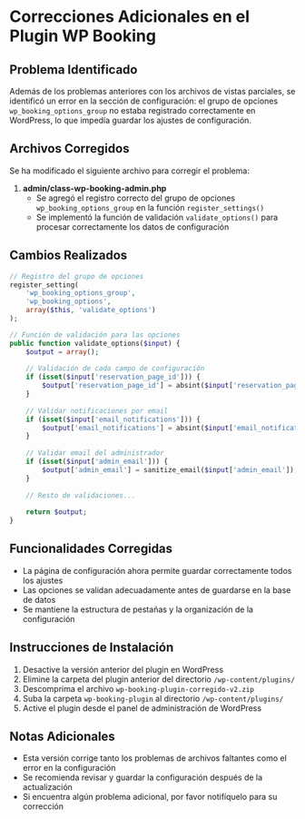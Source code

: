 # Correcciones Adicionales en el Plugin WP Booking

## Problema Identificado
Además de los problemas anteriores con los archivos de vistas parciales, se identificó un error en la sección de configuración: el grupo de opciones `wp_booking_options_group` no estaba registrado correctamente en WordPress, lo que impedía guardar los ajustes de configuración.

## Archivos Corregidos

Se ha modificado el siguiente archivo para corregir el problema:

1. **admin/class-wp-booking-admin.php**
   - Se agregó el registro correcto del grupo de opciones `wp_booking_options_group` en la función `register_settings()`
   - Se implementó la función de validación `validate_options()` para procesar correctamente los datos de configuración

## Cambios Realizados

```php
// Registro del grupo de opciones
register_setting(
    'wp_booking_options_group',
    'wp_booking_options',
    array($this, 'validate_options')
);

// Función de validación para las opciones
public function validate_options($input) {
    $output = array();
    
    // Validación de cada campo de configuración
    if (isset($input['reservation_page_id'])) {
        $output['reservation_page_id'] = absint($input['reservation_page_id']);
    }
    
    // Validar notificaciones por email
    if (isset($input['email_notifications'])) {
        $output['email_notifications'] = absint($input['email_notifications']);
    }
    
    // Validar email del administrador
    if (isset($input['admin_email'])) {
        $output['admin_email'] = sanitize_email($input['admin_email']);
    }
    
    // Resto de validaciones...
    
    return $output;
}
```

## Funcionalidades Corregidas

- La página de configuración ahora permite guardar correctamente todos los ajustes
- Las opciones se validan adecuadamente antes de guardarse en la base de datos
- Se mantiene la estructura de pestañas y la organización de la configuración

## Instrucciones de Instalación

1. Desactive la versión anterior del plugin en WordPress
2. Elimine la carpeta del plugin anterior del directorio `/wp-content/plugins/`
3. Descomprima el archivo `wp-booking-plugin-corregido-v2.zip`
4. Suba la carpeta `wp-booking-plugin` al directorio `/wp-content/plugins/`
5. Active el plugin desde el panel de administración de WordPress

## Notas Adicionales

- Esta versión corrige tanto los problemas de archivos faltantes como el error en la configuración
- Se recomienda revisar y guardar la configuración después de la actualización
- Si encuentra algún problema adicional, por favor notifíquelo para su corrección
